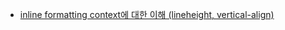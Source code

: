 
* [inline formatting context에 대한 이해 (lineheight, vertical-align)](https://wit.nts-corp.com/2017/09/25/4903)
